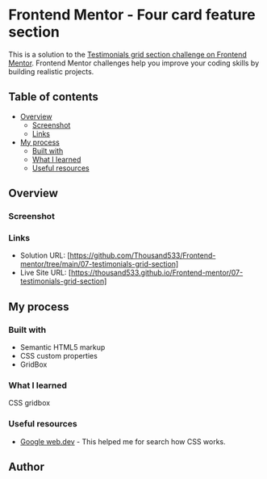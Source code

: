# Frontend Mentor - Four card feature section

This is a solution to the [Testimonials grid section challenge on Frontend Mentor](https://www.frontendmentor.io/challenges/testimonials-grid-section-Nnw6J7Un7). Frontend Mentor challenges help you improve your coding skills by building realistic projects. 


## Table of contents

- [Overview](#overview)
  - [Screenshot](#screenshot)
  - [Links](#links)
- [My process](#my-process)
  - [Built with](#built-with)
  - [What I learned](#what-i-learned)
  - [Useful resources](#useful-resources)

## Overview

### Screenshot

### Links

- Solution URL: [https://github.com/Thousand533/Frontend-mentor/tree/main/07-testimonials-grid-section]
- Live Site URL: [https://thousand533.github.io/Frontend-mentor/07-testimonials-grid-section]

## My process

### Built with

- Semantic HTML5 markup
- CSS custom properties
- GridBox

### What I learned

CSS gridbox

### Useful resources

- [Google web.dev](https://web.dev/learn/css) - This helped me for search how CSS works.


## Author



